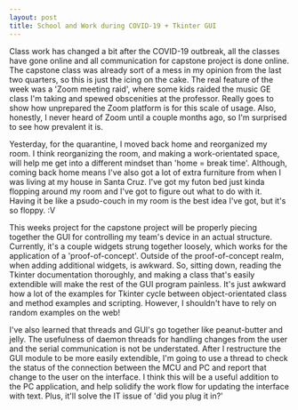 ```yaml
---
layout: post
title: School and Work during COVID-19 + Tkinter GUI
---
```


Class work has changed a bit after the COVID-19 outbreak, all the classes have gone online and all communication for capstone project is done online. The capstone class was already sort of a mess in my opinion from the last two quarters, so this is just the icing on the cake. The real feature of the week was a 'Zoom meeting raid', where some kids raided the music GE class I'm taking and spewed obscenities at the professor. Really goes to show how unprepared the Zoom platform is for this scale of usage. Also, honestly, I never heard of Zoom until a couple months ago, so I'm surprised to see how prevalent it is.

Yesterday, for the quarantine, I moved back home and reorganized my room. I think reorganizing the room, and making a work-orientated space, will help me get into a different mindset than 'home = break time'. Although, coming back home means I've also got a lot of extra furniture from when I was living at my house in Santa Cruz. I've got my futon bed just kinda flopping around my room and I've got to figure out what to do with it. Having it be like a psudo-couch in my room is the best idea I've got, but it's so floppy. :V

This weeks project for the capstone project will be properly piecing together the GUI for controlling my team's device in an actual structure. Currently, it's a couple widgets strung together loosely, which works for the application of a 'proof-of-concept'. Outside of the proof-of-concept realm, when adding additional widgets, is awkward. So, sitting down, reading the Tkinter documentation thoroughly, and making a class that's easily extendible will make the rest of the GUI program painless. It's just awkward how a lot of the examples for Tkinter cycle between object-orientated class and method examples and scripting. However, I shouldn't have to rely on random examples on the web!

I've also learned that threads and GUI's go together like peanut-butter and jelly. The usefulness of daemon threads for handling changes from the user and the serial communication is not be understated. After I restructure the GUI module to be more easily extendible, I'm going to use a thread to check the status of the connection between the MCU and PC and report that change to the user on the interface. I think this will be a useful addition to the PC application, and help solidify the work flow for updating the interface with text. Plus, it'll solve the IT issue of 'did you plug it in?'
